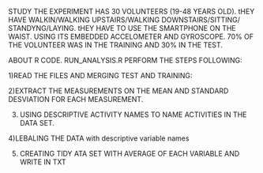 
STUDY
THE EXPERIMENT HAS 30 VOLUNTEERS (19-48 YEARS OLD). tHEY HAVE WALKIN/WALKING UPSTAIRS/WALKING DOWNSTAIRS/SITTING/
STANDYNG/LAYING. tHEY HAVE TO USE THE SMARTPHONE ON THE WAIST. USING ITS EMBEDDED ACCELOMETER AND GYROSCOPE.
70% OF THE VOLUNTEER WAS IN THE TRAINING AND 30% IN THE TEST.

ABOUT R CODE. RUN_ANALYSIS.R PERFORM THE STEPS FOLLOWING:

1)READ THE FILES AND MERGING TEST AND TRAINING:

2)EXTRACT THE MEASUREMENTS ON THE MEAN AND STANDARD DESVIATION FOR EACH MEASUREMENT.

3) USING DESCRIPTIVE ACTIVITY NAMES TO NAME ACTIVITIES IN THE DATA SET.

4)LEBALING THE DATA with descriptive variable names

5) CREATING TIDY ATA SET WITH AVERAGE OF EACH VARIABLE AND WRITE IN TXT